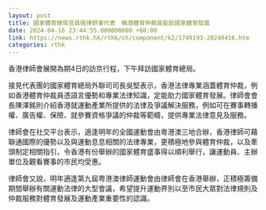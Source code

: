 ```yaml
---
layout: post
title: 國家體育總局官員晤律師會代表　稱港體育仲裁員能助國家體育發展
date: 2024-04-16 23:44:55.000000000 +08:00
link: https://news.rthk.hk/rthk/ch/component/k2/1749193-20240416.htm
categories: rthk
---
```


香港律師會展開為期4日的訪京行程，下午拜訪國家體育總局。

接見代表團的國家體育總局外聯司司長吳堅表示，香港法律專業涵蓋體育仲裁，例如香港體育仲裁員憑語言優勢和專業法律知識，定能助力國家體育發展。律師會會長陳澤銘則介紹香港就運動產業所提供的法律及爭議解決服務，例如可在賽事轉播權、廣告權、保險、就參賽資格爭議的仲裁等範疇，提供專業法律意見及服務。

律師會在社交平台表示，適逢明年的全國運動會由粵港澳三地合辦，香港律師可藉聯通國際的優勢以及與運動息息相關的法律專業，更積極地參與體育仲裁，以及牽頭制定相關指引，令香港有份舉辦的國家體育盛事得以順利舉行，讓運動員、主辦單位及觀看賽事的市民均受惠。

律師會又說，明年適逢第九屆粤港澳律師運動會由律師會在香港舉辦，正積極籌備期間舉辦有關運動法律的大型會議，希望提升運動界別以至市民大眾對法律規則及仲裁服務對體育發展及運動產業重要性的認識。

